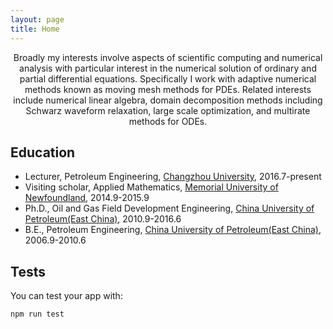 ```yaml
---
layout: page
title: Home
---
```


<p align="center">Broadly my interests involve aspects of scientific computing and numerical analysis with particular
interest in the numerical solution of ordinary and partial differential equations. Specifically I work
with adaptive numerical methods known as moving mesh methods for PDEs. Related interests
include numerical linear algebra, domain decomposition methods including Schwarz waveform
relaxation, large scale optimization, and multirate methods for ODEs.</p>


## Education
- Lecturer, Petroleum Engineering, [Changzhou University](http://www.cczu.edu.cn), 2016.7-present
- Visiting scholar, Applied Mathematics, [Memorial University of Newfoundland](http://www.mun.ca), 2014.9-2015.9
- Ph.D., Oil and Gas Field Development Engineering, [China University of Petroleum(East China)](http://www.upc.edu.cn), 2010.9-2016.6
- B.E., Petroleum Engineering, [China University of Petroleum(East China)](http://www.upc.edu.cn), 2006.9-2010.6

## Tests

You can test your app with:

```bash
npm run test
```